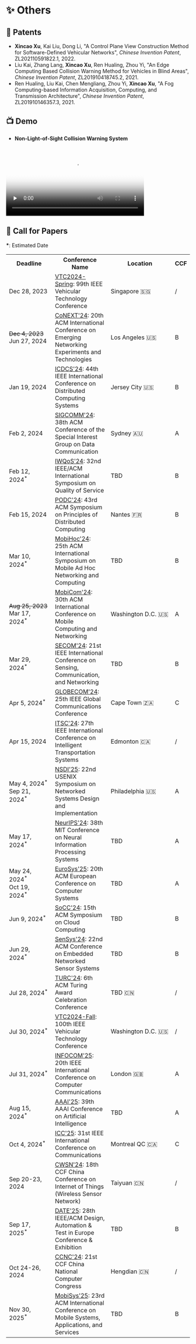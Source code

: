 # ✨ Others

## 📄 Patents

- **Xincao Xu**, Kai Liu, Dong Li, "A Control Plane View Construction Method for Software-Defined Vehicular Networks", *Chinese Invention Patent*, ZL202110591822.1, 2022.
- Liu Kai, Zhang Lang, **Xincao Xu**, Ren Hualing, Zhou Yi, "An Edge Computing Based Collision Warning Method for Vehicles in Blind Areas", *Chinese Invention Patent*, ZL201910418745.2, 2021.
- Ren Hualing, Liu Kai, Chen Mengliang, Zhou Yi, **Xincao Xu**, "A Fog Computing-based Information Acquisition, Computing, and Transmission Architecture", *Chinese Invention Patent*, ZL201910146357.3, 2021.

## 📺 Demo

- **Non-Light-of-Sight Collision Warning System**
<video id="video" width="75%" controls="" preload="none" poster="https://neardws-1257861591.cos.ap-shanghai.myqcloud.com/2022/09/20220914065946collision_warning883.png">
      <source id="mp4" src="https://neardws-1257861591.cos.ap-shanghai.myqcloud.com/2022/09/20220914061800超视距碰撞预警应用场景889.mp4" type="video/mp4">
      <p>Your user agent does not support the HTML5 Video element.</p>
</video>

## 📢 Call for Papers

**\***: Estimated Date

<table class="no-horizontal-lines">
  <tr>
    <th style="width: 110px;">Deadline</th>
    <th>Conference Name</th>
    <th style="width: 160px;">Location</th>
    <th>CCF</th>
  </tr>
  <tr>
    <td>Dec 28, 2023</td>
    <td><a href="https://events.vtsociety.org/vtc2024-spring/authors/call-for-papers-2/" class="no-underline">VTC2024-Spring</a>: 99th IEEE Vehicular Technology Conference</td>
    <td>Singapore 🇸🇬</td>
    <td>/</td>
  </tr>
  <tr>
    <td><s>Dec 4, 2023</s><br>Jun 27, 2024</td>
    <td><a href="https://conferences.sigcomm.org/co-next/2024/#!/cfp" class="no-underline">CoNEXT'24</a>: 20th ACM International Conference on Emerging Networking Experiments and Technologies</td>
    <td>Los Angeles 🇺🇸</td>
    <td>B</td>
  </tr>
  <tr>
    <td>Jan 19, 2024</td>
    <td><a href="https://icdcs2024.icdcs.org/call-for-papers/" class="no-underline">ICDCS'24</a>: 44th IEEE International Conference on Distributed Computing Systems</td>
    <td>Jersey City 🇺🇸</td>
    <td>B</td>
  </tr>
  <tr>
    <td>Feb 2, 2024</td>
    <td><a href="https://www.sigcomm.org/sites/default/files/SIGCOMM_CFP_2024.html" class="no-underline">SIGCOMM'24</a>: 38th ACM Conference of the Special Interest Group on Data Communication</td>
    <td>Sydney 🇦🇺</td>
    <td>A</td>
  </tr>
  <tr>
    <td>Feb 12, 2024<sup>*</sup></td>
    <td><a href="http://www.wikicfp.com/cfp/program?id=1855" class="no-underline">IWQoS'24</a>: 32nd IEEE/ACM International Symposium on Quality of Service</td>
    <td>TBD</td>
    <td>B</td>
  </tr>
  <tr>
    <td>Feb 15, 2024</td>
    <td><a href="https://www.podc.org/podc2024/call-for-papers/" class="no-underline">PODC'24</a>: 43rd ACM Symposium on Principles of Distributed Computing</td>
    <td>Nantes 🇫🇷</td>
    <td>B</td>
  </tr>
  <tr>
    <td>Mar 10, 2024<sup>*</sup></td>
    <td><a href="https://www.sigmobile.org/mobihoc/2023/cfp.html" class="no-underline">MobiHoc'24</a>: 25th ACM International Symposium on Mobile Ad Hoc Networking and Computing</td>
    <td>TBD</td>
    <td>B</td>
  </tr>
  <tr>
    <td><s>Aug 25, 2023</s><br>Mar 17, 2024<sup>*</sup></td>
    <td><a href="https://www.sigmobile.org/mobicom/2024/cfp.html" class="no-underline">MobiCom'24</a>: 30th ACM International Conference on Mobile Computing and Networking</td>
    <td>Washington D.C. 🇺🇸</td>
    <td>A</td>
  </tr>
  <tr>
    <td>Mar 29, 2024<sup>*</sup></td>
    <td><a href="https://secon2023.ieee-secon.org" class="no-underline">SECOM'24</a>: 21st IEEE International Conference on Sensing, Communication, and Networking</td>
    <td>TBD</td>
    <td>B</td>
  </tr>
  <tr>
    <td>Apr 5, 2024<sup>*</sup></td>
    <td><a href="http://www.wikicfp.com/cfp/program?id=1138" class="no-underline">GLOBECOM'24</a>: 25th IEEE Global Communications Conference</td>
    <td>Cape Town 🇿🇦</td>
    <td>C</td>
  </tr>
  <tr>
    <td>Apr 15, 2024</td>
    <td><a href="https://ieee-itsc.org/2024/wp-content/uploads/sites/3/2023/09/CFP_IEEE_ITSC_2024.pdf" class="no-underline">ITSC'24</a>: 27th IEEE International Conference on Intelligent Transportation Systems</td>
    <td>Edmonton 🇨🇦</td>
    <td>/</td>
  </tr>
  <tr>
    <td>May 4, 2024<sup>*</sup><br>Sep 21, 2024<sup>*</sup></td>
    <td><a href="http://www.wikicfp.com/cfp/program?id=2239" class="no-underline">NSDI'25</a>: 22nd USENIX Symposium on Networked Systems Design and Implementation</td>
    <td>Philadelphia 🇺🇸</td>
    <td>A</td>
  </tr>
  <tr>
    <td>May 17, 2024<sup>*</sup></td>
    <td><a href="http://www.wikicfp.com/cfp/program?id=2212" class="no-underline">NeurIPS'24</a>: 38th MIT Conference on Neural Information Processing Systems</td>
    <td>TBD</td>
    <td>A</td>
  </tr>
  <tr>
    <td>May 24, 2024<sup>*</sup><br>Oct 19, 2024<sup>*</sup></td>
    <td><a href="http://www.wikicfp.com/cfp/program?id=979" class="no-underline">EuroSys'25</a>: 20th ACM European Conference on Computer Systems</td>
    <td>TBD</td>
    <td>A</td>
  </tr>
  <tr>
    <td>Jun 9, 2024<sup>*</sup></td>
    <td><a href="http://www.wikicfp.com/cfp/program?id=2720" class="no-underline">SoCC'24</a>: 15th ACM Symposium on Cloud Computing</td>
    <td>TBD</td>
    <td>B</td>
  </tr>
   <tr>
    <td>Jun 29, 2024<sup>*</sup></td>
    <td><a href="http://www.wikicfp.com/cfp/program?id=2631" class="no-underline">SenSys'24</a>: 22nd ACM Conference on Embedded Networked Sensor Systems</td>
    <td>TBD</td>
    <td>B</td>
  </tr>
  <tr>
    <td>Jul 28, 2024<sup>*</sup></td>
    <td><a href="https://www.acmturc.com/2023/cn/index.html" class="no-underline">TURC'24</a>: 6th ACM Turing Award Celebration Conference</td>
    <td>TBD 🇨🇳</td>
    <td>/</td>
  </tr>
  <tr>
    <td>Jul 30, 2024<sup>*</sup></td>
    <td><a href="https://events.vtsociety.org/vtc2024-fall/authors/call-for-papers-2/" class="no-underline">VTC2024-Fall</a>: 100th IEEE Vehicular Technology Conference</td>
    <td>Washington D.C. 🇺🇸</td>
    <td>/</td>
  </tr>
  <tr>
    <td>Jul 31, 2024<sup>*</sup></td>
    <td><a href="http://www.wikicfp.com/cfp/program?id=6046" class="no-underline">INFOCOM'25</a>: 20th IEEE International Conference on Computer Communications</td>
    <td>London 🇬🇧</td>
    <td>A</td>
  </tr>
  <tr>
    <td>Aug 15, 2024<sup>*</sup></td>
    <td><a href="http://www.wikicfp.com/cfp/program?id=3" class="no-underline">AAAI'25</a>: 39th AAAI Conference on Artificial Intelligence</td>
    <td>TBD</td>
    <td>A</td>
  </tr>
  <tr>
    <td>Oct 4, 2024<sup>*</sup></td>
    <td><a href="https://www.comsoc.org/conferences-events/ieee-international-conference-communications-2025" class="no-underline">ICC'25</a>: 31st IEEE International Conference on Communications</td>
    <td>Montreal QC 🇨🇦</td>
    <td>C</td>
  </tr>
  <tr>
    <td>Sep 20-23, 2024</td>
    <td><a href="https://ccf.org.cn/CWSN2024" class="no-underline">CWSN'24</a>: 18th CCF China Conference on Internet of Things (Wireless Sensor Network)</td>
    <td>Taiyuan 🇨🇳</td>
    <td>/</td>
  </tr>
  <tr>
    <td>Sep 17, 2025<sup>*</sup></td>
    <td><a href="https://www.date-conference.com/call-for-papers" class="no-underline">DATE'25</a>: 28th IEEE/ACM Design, Automation &amp; Test in Europe Conference &amp; Exhibition</td>
    <td>TBD</td>
    <td>B</td>
  </tr>
  <tr>
    <td>Oct 24-26, 2024</td>
    <td><a href="https://ccf.org.cn/cncc2024" class="no-underline">CCNC'24</a>: 21st CCF China National Computer Congress</td>
    <td>Hengdian 🇨🇳</td>
    <td>/</td>
  </tr>
  <tr>
    <td>Nov 30, 2025<sup>*</sup></td>
    <td><a href="http://www.wikicfp.com/cfp/program?id=2114" class="no-underline">MobiSys'25</a>: 23rd ACM International Conference on Mobile Systems, Applications, and Services</td>
    <td>TBD</td>
    <td>B</td>
  </tr>
</table>
